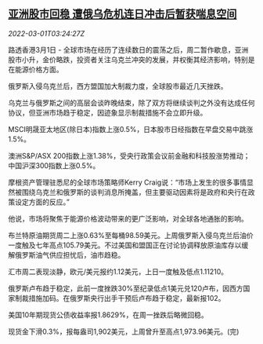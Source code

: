 <!--1646105462000-->
[亚洲股市回稳 遭俄乌危机连日冲击后暂获喘息空间](https://cn.reuters.com/article/global-market-asia-stocks-0301-idCNKBS2KY39W)
------

<div><i>2022-03-01T03:24:27Z</i></div><p>路透香港3月1日 - 全球市场在经历了连续数日的震荡之后，周二暂作歇息，亚洲股市小升，金价略跌，投资者关注乌克兰冲突的发展，并权衡其经济影响，特别是在能源价格方面。</p><p>俄罗斯入侵乌克兰后，西方盟国加大制裁力度，全球股市最近几天挫跌。</p><p>乌克兰与俄罗斯之间的高层会谈昨晚结束，除了双方将继续谈判之外没有达成任何协议，但亚洲市场趋于稳定，因迹象显示制裁措施不会立即升级。</p><p>MSCI明晟亚太地区(除日本)指数上涨0.5%，日本股市日经指数在早盘交易中跳涨1.5%。</p><p>澳洲S&amp;P/ASX 200指数上涨1.38%，受央行政策会议前金融和科技股涨势推动；中国沪深300指数上涨0.5%。</p><p>摩根资产管理驻悉尼的全球市场策略师Kerry Craig说：“市场上发生的很多事情显然被围绕乌克兰和俄罗斯的谈判消息所掩盖，但主要驱动因素将是政府和央行在政策设定方面的反应。”</p><p>他说，市场将聚焦于能源价格波动带来的更广泛影响，对全球各地通胀的影响。</p><p>布兰特原油期货周二上涨0.63%至每桶98.59美元。上周俄罗斯入侵乌克兰后油价一度触及七年高点105.79美元。不过美国和盟国正在讨论协调释放原油库存以缓解俄罗斯油气供应担忧后，油市趋稳。</p><p>汇市周二表现淡静，欧元/美元报约1.12美元，上日一度触及低点1.11210。</p><p>俄罗斯卢布趋于稳定，此前一度挫跌30%至纪录低点1美元兑120卢布，因西方国家制裁措施加码。在俄罗斯央行出手干预后卢布趋于稳定，最新报102。</p><p>美国10年期现货公债收益率报1.8629%，在周一挫跌后略微回稳。</p><p>现货金下滑0.3%，报每盎司1,902美元，上周曾升至高点1,973.96美元。(完)</p>
